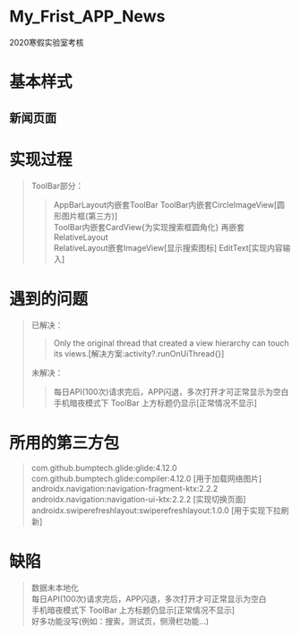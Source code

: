 # My_Frist_APP_News
2020寒假实验室考核

# 基本样式
## 新闻页面


# 实现过程
> ToolBar部分：
> > AppBarLayout内嵌套ToolBar
> > ToolBar内嵌套CircleImageView[圆形图片框(第三方)]  
> > ToolBar内嵌套CardView{为实现搜索框圆角化} 再嵌套RelativeLayout  
> > RelativeLayout嵌套ImageView[显示搜索图标]   EditText[实现内容输入]  
> 
> 
> 

# 遇到的问题
> 已解决：
> > Only the original thread that created a view hierarchy can touch its views.[解决方案:activity?.runOnUiThread{}]  
> > 
> >
> 未解决：
> > 每日API(100次)请求完后，APP闪退，多次打开才可正常显示为空白  
> > 手机暗夜模式下 ToolBar 上方标题仍显示[正常情况不显示]  
> >

# 所用的第三方包
> com.github.bumptech.glide:glide:4.12.0  com.github.bumptech.glide:compiler:4.12.0  [用于加载网络图片]  
> androidx.navigation:navigation-fragment-ktx:2.2.2      androidx.navigation:navigation-ui-ktx:2.2.2  [实现切换页面]  
> androidx.swiperefreshlayout:swiperefreshlayout:1.0.0 [用于实现下拉刷新]  
> 
>
>
>
>

# 缺陷
> 数据未本地化  
> 每日API(100次)请求完后，APP闪退，多次打开才可正常显示为空白  
> 手机暗夜模式下 ToolBar 上方标题仍显示[正常情况不显示]  
> 好多功能没写(例如：搜索，测试页，侧滑栏功能...)  
